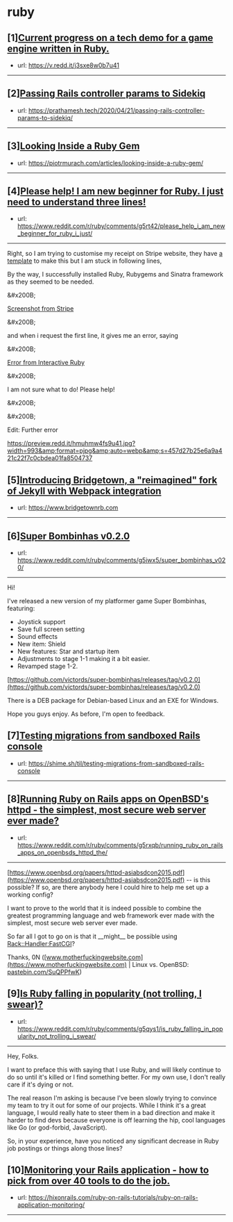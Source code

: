 # ruby
## [1][Current progress on a tech demo for a game engine written in Ruby.](https://www.reddit.com/r/ruby/comments/g5iueu/current_progress_on_a_tech_demo_for_a_game_engine/)
- url: https://v.redd.it/j3sxe8w0b7u41
---

## [2][Passing Rails controller params to Sidekiq](https://www.reddit.com/r/ruby/comments/g5zgvz/passing_rails_controller_params_to_sidekiq/)
- url: https://prathamesh.tech/2020/04/21/passing-rails-controller-params-to-sidekiq/
---

## [3][Looking Inside a Ruby Gem](https://www.reddit.com/r/ruby/comments/g5odz3/looking_inside_a_ruby_gem/)
- url: https://piotrmurach.com/articles/looking-inside-a-ruby-gem/
---

## [4][Please help! I am new beginner for Ruby. I just need to understand three lines!](https://www.reddit.com/r/ruby/comments/g5rt42/please_help_i_am_new_beginner_for_ruby_i_just/)
- url: https://www.reddit.com/r/ruby/comments/g5rt42/please_help_i_am_new_beginner_for_ruby_i_just/
---
Right, so I am trying to customise my receipt on Stripe website, they have [a template](https://stripe.com/docs/recipes/sending-custom-email-receipts) to make this but I am stuck in following lines,

By the way, I successfully installed Ruby, Rubygems and Sinatra framework as they seemed to be needed.

&amp;#x200B;

[Screenshot from Stripe](https://preview.redd.it/ej8nsydoq9u41.jpg?width=959&amp;format=pjpg&amp;auto=webp&amp;s=ebdec831225f2e180604bd464294c62e3dfac7bf)

&amp;#x200B;

and when i request the first line, it gives me an error, saying

&amp;#x200B;

[Error from Interactive Ruby](https://preview.redd.it/1cmsj7tgr9u41.jpg?width=1061&amp;format=pjpg&amp;auto=webp&amp;s=eb60708aeaea180663c5a04cd47c9e6c3d8ff1b7)

&amp;#x200B;

I am not sure what to do! Please help!

&amp;#x200B;

&amp;#x200B;

Edit: Further error

https://preview.redd.it/hmuhmw4fs9u41.jpg?width=993&amp;format=pjpg&amp;auto=webp&amp;s=457d27b25e6a9a421c22f7c0cbdea01fa8504737
## [5][Introducing Bridgetown, a "reimagined" fork of Jekyll with Webpack integration](https://www.reddit.com/r/ruby/comments/g5neym/introducing_bridgetown_a_reimagined_fork_of/)
- url: https://www.bridgetownrb.com
---

## [6][Super Bombinhas v0.2.0](https://www.reddit.com/r/ruby/comments/g5iwx5/super_bombinhas_v020/)
- url: https://www.reddit.com/r/ruby/comments/g5iwx5/super_bombinhas_v020/
---
Hi!

I've released a new version of my platformer game Super Bombinhas, featuring:

* Joystick support
* Save full screen setting
* Sound effects
* New item: Shield
* New features: Star and startup item
* Adjustments to stage 1-1 making it a bit easier.
* Revamped stage 1-2.

[https://github.com/victords/super-bombinhas/releases/tag/v0.2.0](https://github.com/victords/super-bombinhas/releases/tag/v0.2.0)

There is a DEB package for Debian-based Linux and an EXE for Windows.

Hope you guys enjoy. As before, I'm open to feedback.
## [7][Testing migrations from sandboxed Rails console](https://www.reddit.com/r/ruby/comments/g5amj3/testing_migrations_from_sandboxed_rails_console/)
- url: https://shime.sh/til/testing-migrations-from-sandboxed-rails-console
---

## [8][Running Ruby on Rails apps on OpenBSD's httpd - the simplest, most secure web server ever made?](https://www.reddit.com/r/ruby/comments/g5rxqb/running_ruby_on_rails_apps_on_openbsds_httpd_the/)
- url: https://www.reddit.com/r/ruby/comments/g5rxqb/running_ruby_on_rails_apps_on_openbsds_httpd_the/
---
[https://www.openbsd.org/papers/httpd-asiabsdcon2015.pdf](https://www.openbsd.org/papers/httpd-asiabsdcon2015.pdf) \-- is this possible? If so, are there anybody here I could hire to help me set up a working config?

I want to prove to the world that it is indeed possible to combine the greatest programming language and web framework ever made with the simplest, most secure web server ever made.

So far all I got to go on is that it \_\_might\_\_ be possible using [Rack::Handler:FastCGI](https://www.rubydoc.info/gems/rack/Rack/Handler/FastCGI)?

Thanks, 0N ([www.motherfuckingwebsite.com](https://www.motherfuckingwebsite.com) | Linux vs. OpenBSD: [pastebin.com/SuQPPfwK](https://pastebin.com/SuQPPfwK))
## [9][Is Ruby falling in popularity (not trolling, I swear)?](https://www.reddit.com/r/ruby/comments/g5qys1/is_ruby_falling_in_popularity_not_trolling_i_swear/)
- url: https://www.reddit.com/r/ruby/comments/g5qys1/is_ruby_falling_in_popularity_not_trolling_i_swear/
---
Hey, Folks.

I want to preface this with saying that I use Ruby, and will likely continue to do so until it's killed or I find something better.  For my own use, I don't really care if it's dying or not.

The real reason I'm asking is because I've been slowly trying to convince my team to try it out for some of our projects.  While I think it's a great language, I would really hate to steer them in a bad direction and make it harder to find devs because everyone is off learning the hip, cool languages like Go (or god-forbid, JavaScript).

So, in your experience, have you noticed any significant decrease in Ruby job postings or things along those lines?
## [10][Monitoring your Rails application - how to pick from over 40 tools to do the job.](https://www.reddit.com/r/ruby/comments/g4xntv/monitoring_your_rails_application_how_to_pick/)
- url: https://hixonrails.com/ruby-on-rails-tutorials/ruby-on-rails-application-monitoring/
---

